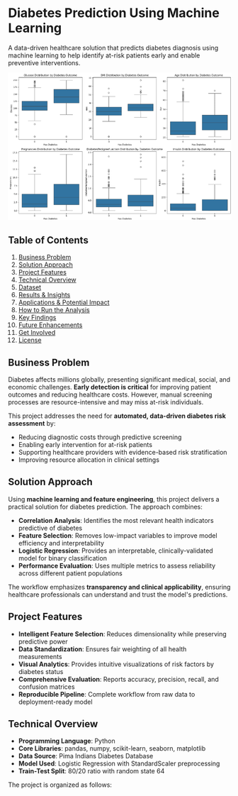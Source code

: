 # Diabetes Prediction Using Machine Learning

A data-driven healthcare solution that predicts diabetes diagnosis using machine learning to help identify at-risk patients early and enable preventive interventions.

![Diabetes Feature Analysis](https://github.com/robingodinho/Diabetes_Predictor_using_Machine_Learning/blob/main/Diabetes_Predictor.png)

## Table of Contents

1. [Business Problem](#business-problem)
2. [Solution Approach](#solution-approach)
3. [Project Features](#project-features)
4. [Technical Overview](#technical-overview)
5. [Dataset](#dataset)
6. [Results & Insights](#results--insights)
7. [Applications & Potential Impact](#applications--potential-impact)
8. [How to Run the Analysis](#how-to-run-the-analysis)
9. [Key Findings](#key-findings)
10. [Future Enhancements](#future-enhancements)
11. [Get Involved](#get-involved)
12. [License](#license)

## Business Problem

Diabetes affects millions globally, presenting significant medical, social, and economic challenges. **Early detection is critical** for improving patient outcomes and reducing healthcare costs. However, manual screening processes are resource-intensive and may miss at-risk individuals.

This project addresses the need for **automated, data-driven diabetes risk assessment** by:
- Reducing diagnostic costs through predictive screening
- Enabling early intervention for at-risk patients
- Supporting healthcare providers with evidence-based risk stratification
- Improving resource allocation in clinical settings

## Solution Approach

Using **machine learning and feature engineering**, this project delivers a practical solution for diabetes prediction. The approach combines:

- **Correlation Analysis**: Identifies the most relevant health indicators predictive of diabetes
- **Feature Selection**: Removes low-impact variables to improve model efficiency and interpretability
- **Logistic Regression**: Provides an interpretable, clinically-validated model for binary classification
- **Performance Evaluation**: Uses multiple metrics to assess reliability across different patient populations

The workflow emphasizes **transparency and clinical applicability**, ensuring healthcare professionals can understand and trust the model's predictions.

## Project Features

- **Intelligent Feature Selection**: Reduces dimensionality while preserving predictive power
- **Data Standardization**: Ensures fair weighting of all health measurements
- **Visual Analytics**: Provides intuitive visualizations of risk factors by diabetes status
- **Comprehensive Evaluation**: Reports accuracy, precision, recall, and confusion matrices
- **Reproducible Pipeline**: Complete workflow from raw data to deployment-ready model

## Technical Overview

- **Programming Language**: Python
- **Core Libraries**: pandas, numpy, scikit-learn, seaborn, matplotlib
- **Data Source**: Pima Indians Diabetes Database
- **Model Used**: Logistic Regression with StandardScaler preprocessing
- **Train-Test Split**: 80/20 ratio with random state 64

The project is organized as follows:
